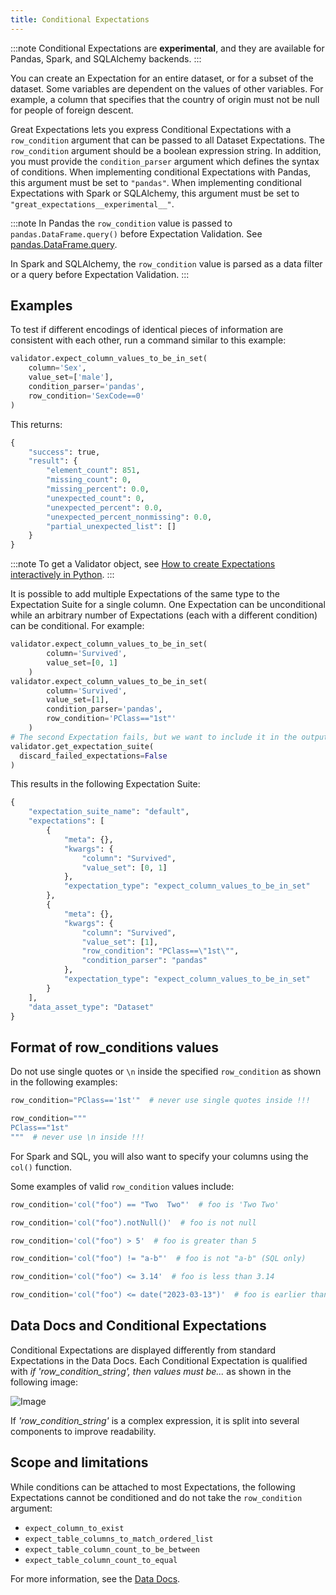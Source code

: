 ```yaml
---
title: Conditional Expectations
---
```


:::note
Conditional Expectations are **experimental**, and they are available for Pandas, Spark, and SQLAlchemy backends.
:::

You can create an Expectation for an entire dataset, or for a subset of the dataset. Some variables are dependent on the values of other variables. For example, a column that specifies that the country of origin must not be null for people of foreign descent.

Great Expectations lets you express Conditional Expectations with a `row_condition` argument that can be passed to all Dataset Expectations. The `row_condition` argument should be a boolean expression string. In addition, you must provide the `condition_parser` argument which defines the syntax of conditions. When implementing conditional Expectations with Pandas, this argument must be set to `"pandas"`. When implementing conditional Expectations with Spark or SQLAlchemy, this argument must be set to `"great_expectations__experimental__"`. 

:::note
In Pandas the `row_condition` value is passed to `pandas.DataFrame.query()` before Expectation Validation. See [pandas.DataFrame.query](https://pandas.pydata.org/pandas-docs/stable/reference/api/pandas.DataFrame.query.html).

In Spark and SQLAlchemy, the `row_condition` value is parsed as a data filter or a query before Expectation Validation.
:::

## Examples

To test if different encodings of identical pieces of information are consistent with each other, run a command similar to this example:

<!--A snippet is required for this code block.-->

```python
validator.expect_column_values_to_be_in_set(
    column='Sex',
    value_set=['male'],
    condition_parser='pandas',
    row_condition='SexCode==0'
)
```

This returns:

```python
{
    "success": true,
    "result": {
        "element_count": 851,
        "missing_count": 0,
        "missing_percent": 0.0,
        "unexpected_count": 0,
        "unexpected_percent": 0.0,
        "unexpected_percent_nonmissing": 0.0,
        "partial_unexpected_list": []
    }
}
```

:::note
To get a Validator object, see [How to create Expectations interactively in Python](/oss/guides/expectations/how_to_create_and_edit_expectations_with_instant_feedback_from_a_sample_batch_of_data.md).
:::

It is possible to add multiple Expectations of the same type to the Expectation Suite for a single column. One Expectation can be unconditional while an arbitrary number of Expectations (each with a different condition) can be conditional. For example:

```python
validator.expect_column_values_to_be_in_set(
        column='Survived',
        value_set=[0, 1]
    )
validator.expect_column_values_to_be_in_set(
        column='Survived',
        value_set=[1],
        condition_parser='pandas',
        row_condition='PClass=="1st"'
    )
# The second Expectation fails, but we want to include it in the output:
validator.get_expectation_suite(
  discard_failed_expectations=False
)  
```

This results in the following Expectation Suite:

```python
{
    "expectation_suite_name": "default",
    "expectations": [
        {
            "meta": {},
            "kwargs": {
                "column": "Survived",
                "value_set": [0, 1]
            },
            "expectation_type": "expect_column_values_to_be_in_set"
        },
        {
            "meta": {},
            "kwargs": {
                "column": "Survived",
                "value_set": [1],
                "row_condition": "PClass==\"1st\"",
                "condition_parser": "pandas"
            },
            "expectation_type": "expect_column_values_to_be_in_set"
        }
    ],
    "data_asset_type": "Dataset"
}
```

## Format of row_conditions values


Do not use single quotes or `\n` inside the specified `row_condition` as shown in the following examples:

```python 
row_condition="PClass=='1st'"  # never use single quotes inside !!!
```

```python 
row_condition="""
PClass=="1st"
"""  # never use \n inside !!!
```

For Spark and SQL, you will also want to specify your columns using the `col()` function. 

Some examples of valid `row_condition` values include: 

```python
row_condition='col("foo") == "Two  Two"'  # foo is 'Two Two'

row_condition='col("foo").notNull()'  # foo is not null

row_condition='col("foo") > 5'  # foo is greater than 5

row_condition='col("foo") != "a-b"'  # foo is not "a-b" (SQL only)

row_condition='col("foo") <= 3.14'  # foo is less than 3.14

row_condition='col("foo") <= date("2023-03-13")'  # foo is earlier than 2023-03-13

```

## Data Docs and Conditional Expectations

Conditional Expectations are displayed differently from standard Expectations in the Data Docs. Each Conditional Expectation is qualified with *if 'row_condition_string', then values must be...* as shown in the following image:

![Image](/docs/oss/images/conditional_data_docs_screenshot.png)

If *'row_condition_string'* is a complex expression, it is split into several components to improve readability.

## Scope and limitations

While conditions can be attached to most Expectations, the following Expectations cannot be conditioned and do not take the `row_condition` argument:

* ```expect_column_to_exist```
* ```expect_table_columns_to_match_ordered_list```
* ```expect_table_column_count_to_be_between```
* ```expect_table_column_count_to_equal```

For more information, see the [Data Docs](/reference/learn/terms/data_docs.md).
